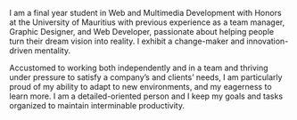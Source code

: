 I am a final year student in Web and Multimedia Development with Honors at the University of Mauritius with previous experience as a team manager, Graphic Designer, and Web Developer, passionate about helping people turn their dream vision into reality.  I exhibit a change-maker and innovation-driven mentality.

Accustomed to working both independently and in a team and thriving under pressure to satisfy a company’s and clients’ needs, I am particularly proud of my ability to adapt to new environments, and my eagerness to learn more.  I am a detailed-oriented person and I keep my goals and tasks organized to maintain interminable productivity.
